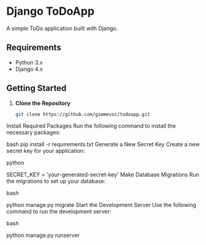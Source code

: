 # Django ToDoApp

A simple ToDo application built with Django.

## Requirements

- Python 3.x
- Django 4.x

## Getting Started

1. **Clone the Repository**
   ```bash
   git clone https://github.com/gimmevsc/todoapp.git

Install Required Packages Run the following command to install the necessary packages:

bash
pip install -r requirements.txt
Generate a New Secret Key Create a new secret key for your application:


python

SECRET_KEY = 'your-generated-secret-key'
Make Database Migrations Run the migrations to set up your database:

bash

python manage.py migrate
Start the Development Server Use the following command to run the development server:

bash

python manage.py runserver
